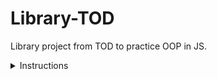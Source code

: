 # Library-TOD

Library project from TOD to practice OOP in JS.

<details>
<summary> Instructions </summary>

1.   If you haven't already, set up your project with skeleton HTML/CSS and JS files.
1.   All of your book objects are going to be stored in a simple array, so add a function to the script (not the constructor) that can take user's input and store the new book objects into an array. Your code should look something like this:

    ```
    let myLibrary = [];

    function Book() {
      // the constructor...
    }

    function addBookToLibrary() {
      // do stuff here
    }

    ```


3.  Write a function that loops through the array and displays each book on the page. You can display them in some sort of table, or each on their own "card". It might help for now to manually add a few books to your array so you can see the display.
3.  Add a "NEW BOOK" button that brings up a form allowing users to input the details for the new book: author, title, number of pages, whether it's been read and anything else you might want.
4.  Add a button on each book's display to remove the book from the library.
    1.  You will need to associate your DOM elements with the actual book objects in some way. One easy solution is giving them a data-attribute that corresponds to the index of the library array.
5.  Add a button on each book's display to change its `read` status.
    1.  To facilitate this you will want to create the function that toggles a book's `read` status on your `Book` prototype instance.

NOTE: You're not required to add any type of storage right now. You will have the option to come back to this project later on in the course.
</details>
